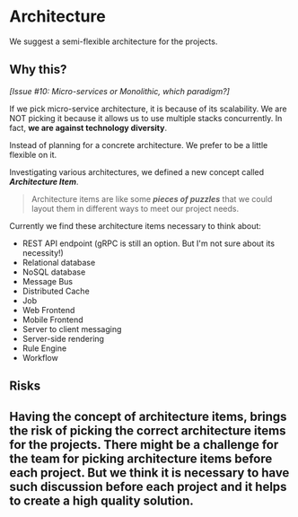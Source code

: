# Architecture

We suggest a semi-flexible architecture for the projects.

## Why this?

_[Issue #10: Micro-services or Monolithic, which paradigm?]_

If we pick micro-service architecture, it is because of its scalability.
We are NOT picking it because it allows us to use multiple stacks concurrently.
In fact, **we are against technology diversity**.

Instead of planning for a concrete architecture. We prefer to be a little flexible on it.

Investigating various architectures, we defined a new concept called _**Architecture Item**_. 
> Architecture items are like some _**pieces of puzzles**_ that we could layout them in different ways to meet our project needs.

Currently we find these architecture items necessary to think about:
- REST API endpoint (gRPC is still an option. But I'm not sure about its necessity!)
- Relational database
- NoSQL database
- Message Bus
- Distributed Cache
- Job
- Web Frontend
- Mobile Frontend
- Server to client messaging
- Server-side rendering
- Rule Engine
- Workflow

## Risks
Having the concept of architecture items, brings the **risk of picking the correct architecture items** for the projects. There might be a challenge for the team for picking architecture items before each project. But we think it is necessary to have such discussion before each project and it helps to create a high quality solution.
-
